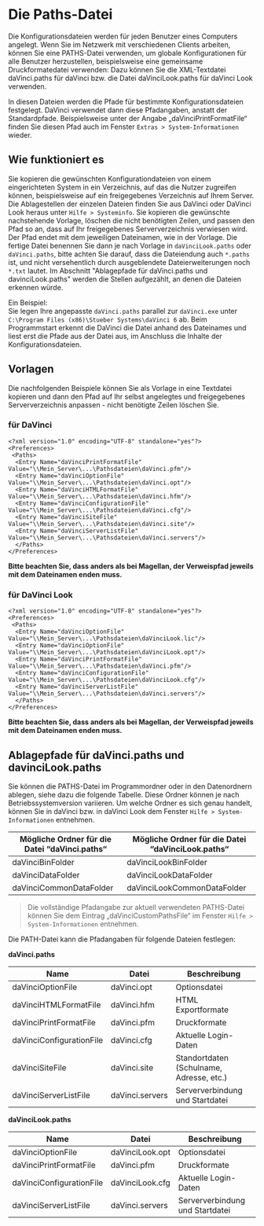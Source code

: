 #	Die Paths-Datei

Die Konfigurationsdateien werden für jeden Benutzer eines Computers angelegt. Wenn Sie im Netzwerk mit verschiedenen Clients arbeiten, können Sie eine PATHS-Datei verwenden, um globale Konfigurationen für alle Benutzer herzustellen, beispielsweise eine gemeinsame Druckformatedatei verwenden: Dazu können Sie die XML-Textdatei daVinci.paths für daVinci bzw. die Datei daVinciLook.paths für daVinci Look verwenden. 

In diesen Dateien werden die Pfade für bestimmte Konfigurationsdateien festgelegt. DaVinci verwendet dann diese Pfadangaben, anstatt der Standardpfade. Beispielsweise unter der Angabe „daVinciPrintFormatFile“ finden Sie diesen Pfad auch im Fenster `Extras > System-Informationen` wieder.

## Wie funktioniert es

Sie kopieren die gewünschten Konfigurationdateien von einem eingerichteten System in ein Verzeichnis, auf das die Nutzer zugreifen können, beispielsweise auf ein freigegebenes Verzeichnis auf Ihrem Server. Die Ablagestellen der einzelen Dateien finden Sie aus DaVinci oder DaVinci Look heraus unter `Hilfe > Systeminfo`. Sie kopieren die gewünschte nachstehende Vorlage, löschen die nicht benötigten Zeilen, und passen den Pfad so an, dass auf Ihr freigegebenes Serververzeichnis verwiesen wird. Der Pfad endet mit dem jeweiligen Dateinamen, wie in der Vorlage.
Die fertige Datei benennen Sie dann je nach Vorlage in `daVinciLook.paths` oder `daVinci.paths`, bitte achten Sie darauf, dass die Dateiendung auch `*.paths` ist, und nicht versehentlich durch ausgeblendete Dateierweiterungen noch `*.txt` lautet. 
Im Abschnitt "Ablagepfade für daVinci.paths und davinciLook.paths" werden die Stellen aufgezählt, an denen die Dateien erkennen würde. 

Ein Beispiel:<br/> Sie legen Ihre angepasste `daVinci.paths` parallel zur `daVinci.exe` unter `C:\Program Files (x86)\Stueber Systems\daVinci 6` ab. Beim Programmstart erkennt die DaVinci die Datei anhand des Dateinames und liest erst die Pfade aus der Datei aus, im Anschluss die Inhalte der Konfigurationsdateien. 

## Vorlagen 

Die nachfolgenden Beispiele können Sie als Vorlage in eine Textdatei kopieren und dann den Pfad auf Ihr selbst angelegtes und freigegebenes Serververzeichnis anpassen - nicht benötigte Zeilen löschen Sie.

### für DaVinci

```
<?xml version="1.0" encoding="UTF-8" standalone="yes"?>
<Preferences>
 <Paths>
  <Entry Name="daVinciPrintFormatFile" Value="\\Mein_Server\...\Pathsdateien\daVinci.pfm"/>
  <Entry Name="daVinciOptionFile" Value="\\Mein_Server\...\Pathsdateien\daVinci.opt"/>
  <Entry Name="daVinciHTMLFormatFile" Value="\\Mein_Server\...\Pathsdateien\daVinci.hfm"/>
  <Entry Name="daVinciConfigurationFile" Value="\\Mein_Server\...\Pathsdateien\daVinci.cfg"/>
  <Entry Name="daVinciSiteFile" Value="\\Mein_Server\...\Pathsdateien\daVinci.site"/>
  <Entry Name="daVinciServerListFile" Value="\\Mein_Server\...\Pathsdateien\daVinci.servers"/>
  </Paths>
</Preferences>
```

**Bitte beachten Sie, dass anders als bei Magellan, der Verweispfad jeweils mit dem Dateinamen enden muss.**

### für DaVinci Look

```
<?xml version="1.0" encoding="UTF-8" standalone="yes"?>
<Preferences>
 <Paths>
  <Entry Name="daVinciOptionFile" Value="\\Mein_Server\...\Pathsdateien\daVinciLook.lic"/>
  <Entry Name="daVinciOptionFile" Value="\\Mein_Server\...\Pathsdateien\daVinciLook.opt"/>
  <Entry Name="daVinciPrintFormatFile" Value="\\Mein_Server\...\Pathsdateien\daVinci.pfm"/>
  <Entry Name="daVinciConfigurationFile" Value="\\Mein_Server\...\Pathsdateien\daVinciLook.cfg"/>
  <Entry Name="daVinciServerListFile" Value="\\Mein_Server\...\Pathsdateien\daVinci.servers"/>
  </Paths>
</Preferences>
```

**Bitte beachten Sie, dass anders als bei Magellan, der Verweispfad jeweils mit dem Dateinamen enden muss.**

## Ablagepfade für daVinci.paths und davinciLook.paths

Sie können die PATHS-Datei im Programmordner oder in den Datenordnern ablegen, siehe dazu die folgende Tabelle. Diese Ordner können je nach Betriebssystemversion variieren. Um welche Ordner es sich genau handelt, können Sie in daVinci bzw. in daVinci Look dem Fenster `Hilfe > System-Informationen` entnehmen.

Mögliche Ordner für die Datei “daVinci.paths“ |Mögliche Ordner für die Datei “daVinciLook.paths“ 
---|---
daVinciBinFolder	|daVinciLookBinFolder
daVinciDataFolder	|daVinciLookDataFolder
daVinciCommonDataFolder	|daVinciLookCommonDataFolder

> Die vollständige Pfadangabe zur aktuell verwendeten PATHS-Datei können Sie dem Eintrag „daVinciCustomPathsFile“ im Fenster `Hilfe > System-Informationen` entnehmen.

Die PATH-Datei kann die Pfadangaben für folgende Dateien festlegen:

**daVinci.paths**

Name|Datei|Beschreibung
---|---|---
daVinciOptionFile|daVinci.opt|Optionsdatei
daVinciHTMLFormatFile|daVinci.hfm|HTML Exportformate
daVinciPrintFormatFile|daVinci.pfm|Druckformate
daVinciConfigurationFile|daVinci.cfg|Aktuelle Login-Daten
daVinciSiteFile	|daVinci.site|Standortdaten (Schulname, Adresse, etc.)
daVinciServerListFile|daVinci.servers|Serververbindung und Startdatei

**daVinciLook.paths**

Name	|Datei	|Beschreibung
---|---|---
daVinciOptionFile|	daVinciLook.opt |	Optionsdatei
daVinciPrintFormatFile	|daVinci.pfm |	Druckformate
daVinciConfigurationFile	|daVinciLook.cfg|	Aktuelle Login-Daten
daVinciServerListFile|	daVinci.servers|	Serververbindung und Startdatei
